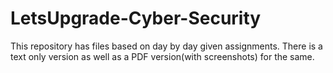 # LetsUpgrade-Cyber-Security
This repository has files based on day by day given assignments. There is a text only version as well as a PDF version(with screenshots) for the same.
